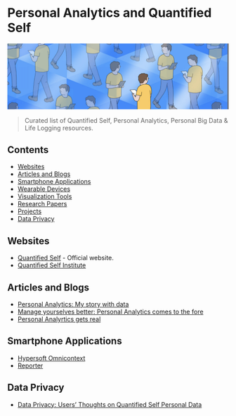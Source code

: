 # Personal Analytics and Quantified Self

![](Images/file%20spaces.png)

> Curated list of Quantified Self, Personal Analytics, Personal Big Data & Life Logging resources.

## Contents

- [Websites](#Websites)
- [Articles and Blogs](#articles-and-blogs)
- [Smartphone Applications](#smartphone-applications)
- [Wearable Devices](#devices-and-wearables)
- [Visualization Tools](#visualization-tools)
- [Research Papers](#research-and-analysis)
- [Projects](#open-source-projects)
- [Data Privacy](#data-privacy)

## Websites

- [Quantified Self](http://quantifiedself.com/) - Official website.
- [Quantified Self Institute](https://qsinstitute.com/)

## Articles and Blogs

- [Personal Analytics: My story with data](https://medium.com/@shashwatpradhan/personal-analytics-my-story-with-data-609b3469ca02)
- [Manage yourselves better: Personal Analytics comes to the fore](https://www.linkedin.com/pulse/manage-yourselves-better-personal-analytics-comes-fore-chhavi-saluja/)
- [Personal Analyrtics gets real](https://www.wired.com/insights/2013/11/love-life-and-r-personal-analytics-gets-real/)

##  Smartphone Applications

- [Hypersoft Omnicontext](https://hypersoft.com/personal_analytics.htm)
- [Reporter](http://reporter-app.com/)

## Data Privacy
- [Data Privacy: Users’ Thoughts on Quantified Self Personal Data](http://oro.open.ac.uk/51558/)
